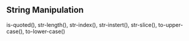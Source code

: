 ##  String Manipulation

is-quoted(), str-length(), str-index(), str-instert(), str-slice(), to-upper-case(), to-lower-case()

